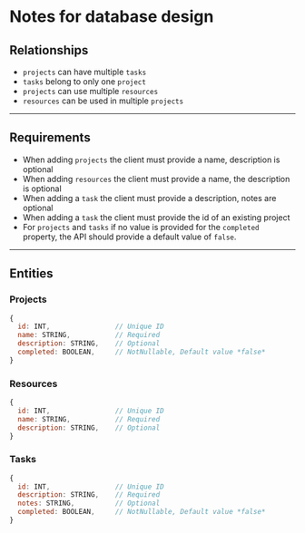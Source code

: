 # Notes for database design

## Relationships

- `projects` can have multiple `tasks`
- `tasks` belong to only one `project`
- `projects` can use multiple `resources`
- `resources` can be used in multiple `projects`

---

## Requirements

- When adding `projects` the client must provide a name, description is optional
- When adding `resources` the client must provide a name, the description is optional
- When adding a `task` the client must provide a description, notes are optional
- When adding a `task` the client must provide the id of an existing project
- For `projects` and `tasks` if no value is provided for the `completed` property, the API should provide a default value of `false`.

---

## Entities

### Projects

```javascript
{
  id: INT,                // Unique ID
  name: STRING,           // Required
  description: STRING,    // Optional
  completed: BOOLEAN,     // NotNullable, Default value *false*
}
```

### Resources

```javascript
{
  id: INT,                // Unique ID
  name: STRING,           // Required
  description: STRING,    // Optional
}
```

### Tasks

```javascript
{
  id: INT,                // Unique ID
  description: STRING,    // Required
  notes: STRING,          // Optional
  completed: BOOLEAN,     // NotNullable, Default value *false*
}
```

